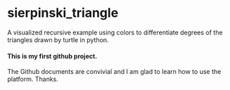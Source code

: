 # sierpinski_triangle
A visualized recursive example using colors to differentiate degrees of the triangles drawn by turtle in python.
#### This is my first github project. 
The Github documents are convivial and I am glad to learn how to use the platform. Thanks.
